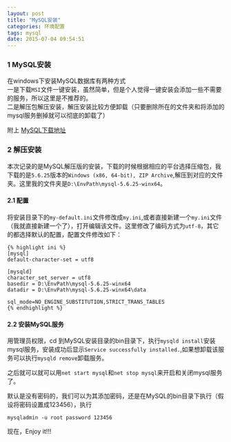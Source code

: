 ```yaml
---
layout: post
title: "MySQL安装"
categories: 环境配置
tags: mysql
date: 2015-07-04 09:54:51
---
```


### 1 MySQL安装

在windows下安装MySQL数据库有两种方式  
一是下载`MSI`文件一键安装，虽然简单，但是个人觉得一键安装会添加一些不需要的服务，所以这里是不推荐的。  
二是解压包解压安装，解压安装比较方便卸载（只要删除所在的文件夹和将添加的mysql服务删掉就可以彻底的卸载了）

附上 [MySQL下载地址](http://dev.mysql.com/downloads/mysql/)  

<!-- more -->

### 2 解压安装

本次记录的是MySQL解压版的安装，下载的时候根据相应的平台选择压缩包，我下载的是`5.6.25`版本的`Windows (x86, 64-bit), ZIP Archive`,解压到对应的文件夹。这里我的文件夹是`D:\EnvPath\mysql-5.6.25-winx64`。

#### 2.1 配置

将安装目录下的`my-default.ini`文件修改成`my.ini`,或者直接新建一个`my.ini`文件（我就直接新建一个了），打开编辑该文件。这里修改了编码方式为`utf-8`，其它的都选择默认的配置，配置文件修改如下：

	{% highlight ini %}
	[mysql]
	default-character-set = utf8
	
	[mysqld]
	character_set_server = utf8
	basedir = D:\EnvPath\mysql-5.6.25-winx64
	datadir = D:\EnvPath\mysql-5.6.25-winx64\data
	
	sql_mode=NO_ENGINE_SUBSTITUTION,STRICT_TRANS_TABLES 
	{% endhighlight %}

#### 2.2 安装MySQL服务

用管理员权限，cd 到MySQL安装目录的bin目录下，执行`mysqld install`安装mysql服务，安装成功后显示`Service successfully installed.`,如果想卸载该服务可以执行`mysqld remove`卸载服务。  

之后就可以就可以用`net start mysql`和`net stop mysql`来开启和关闭mysql服务了。

默认是没有密码的，我们可以为其添加密码，还是在MySQL的bin目录下执行（假设将密码设置成123456），执行

	mysqladmin -u root password 123456

现在，Enjoy it!!!